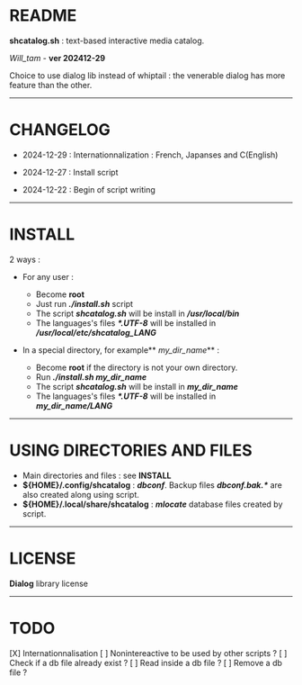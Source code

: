 # README

**shcatalog.sh** : text-based interactive media catalog.

_Will_tam_  - **ver 202412-29**


Choice to use dialog lib instead of whiptail : the venerable dialog has more feature than the other.

-----

# CHANGELOG

  * 2024-12-29 : Internationnalization : French, Japanses and C(English)

  * 2024-12-27 : Install script

  * 2024-12-22 : Begin of script writing

-----

# INSTALL

2 ways :

  * For any user :
    * Become **root**
    * Just run **_./install.sh_** script
    * The script **_shcatalog.sh_** will be install in **_/usr/local/bin_**
    * The languages's files **_*.UTF-8_** will be installed in **_/usr/local/etc/shcatalog_LANG_**

  * In a special directory, for example** _my_dir_name_** :
    * Become **root** if the directory is not your own directory.
    * Run **_./install.sh my_dir_name_**
    * The script **_shcatalog.sh_** will be install in **_my_dir_name_**
    * The languages's files **_*.UTF-8_** will be installed in **_my_dir_name/LANG_**

-----

# USING DIRECTORIES AND FILES

  * Main directories and files : see **INSTALL**
  * **${HOME}/.config/shcatalog** : **_dbconf_**. Backup files **_dbconf.bak.*_** are also created along using script.
  * **${HOME}/.local/share/shcatalog** : **_mlocate_** database files created by script.

-----

# LICENSE

**Dialog** library license

-----

# TODO

[X] Internationnalisation
[ ] Nonintereactive to be used by other scripts ?
[ ] Check if a db file already exist ?
[ ] Read inside a db file ?
[ ] Remove a db file ?

